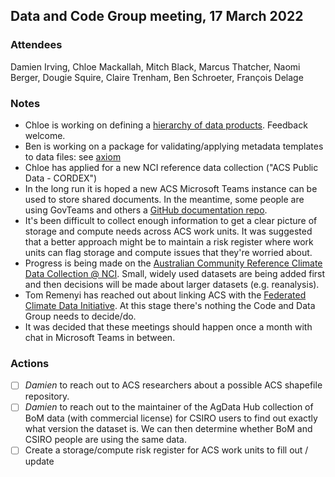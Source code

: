 ## Data and Code Group meeting, 17 March 2022

### Attendees

Damien Irving, Chloe Mackallah, Mitch Black, Marcus Thatcher, Naomi Berger, Dougie Squire, Claire Trenham, Ben Schroeter, François Delage

### Notes

- Chloe is working on defining a [hierarchy of data products](https://github.com/AusClimateService/AusClimateService/blob/main/data_hierarchy.md).
Feedback welcome.
- Ben is working on a package for validating/applying metadata templates to data files: see [axiom](https://github.com/AusClimateService/axiom)
- Chloe has applied for a new NCI reference data collection ("ACS Public Data - CORDEX")
- In the long run it is hoped a new ACS Microsoft Teams instance can be used to store shared documents.
In the meantime, some people are using GovTeams and others a [GitHub documentation repo](https://github.com/AusClimateService/AusClimateService).
- It's been difficult to collect enough information to get a clear picture of storage and compute needs across ACS work units.
It was suggested that a better approach might be to maintain a risk register
where work units can flag storage and compute issues that they're worried about.
- Progress is being made on the [Australian Community Reference Climate Data Collection @ NCI](https://github.com/aus-ref-clim-data-nci).
Small, widely used datasets are being added first and then decisions will be made about larger datasets (e.g. reanalysis).
- Tom Remenyi has reached out about linking ACS with the [Federated Climate Data Initiative](https://www.eratos.com/journal/federated-climate-data-initiative-newsletter-1).
At this stage there's nothing the Code and Data Group needs to decide/do.
- It was decided that these meetings should happen once a month with chat in Microsoft Teams in between.

### Actions

- [ ] *Damien* to reach out to ACS researchers about a possible ACS shapefile repository.
- [ ] *Damien* to reach out to the maintainer of the AgData Hub collection of BoM data (with commercial license) for CSIRO users to find out exactly what version the dataset is.
We can then determine whether BoM and CSIRO people are using the same data.
- [ ] Create a storage/compute risk register for ACS work units to fill out / update 
